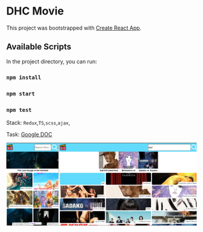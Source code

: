 # DHC Movie

This project was bootstrapped with [Create React App](https://github.com/facebook/create-react-app).

## Available Scripts

In the project directory, you can run:

### `npm install`
### `npm start`

### `npm test`

Stack:
``Redux``,``TS``,``scss``,``ajax``, 

Task: 
[Google DOC](https://docs.google.com/document/d/1QDYS4dcKLIb-E1t5A95aFA-kk0f92lmiDIT4duMSVuM/edit)

![plot](/screenshots/sc.png)
